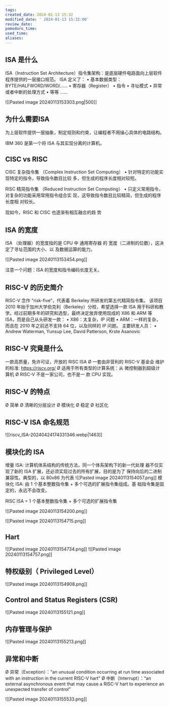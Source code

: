 ```yaml
---
tags: 
created_date: 2024-01-13 15:32
modified_date: ' 2024-01-13 15:32:00'
review_date: 
pomodoro_time: 
used_time: 
aliases:
---
```

## ISA 是什么

ISA（Instruction Set Architecture）指令集架构：是底层硬件电路面向上层软件程序提供的一层接口规范。
ISA 定义了：
• 基本数据类型：BYTE/HALFWORD/WORD/……
• 寄存器（Register）
• 指令
• 寻址模式
• 异常或者中断的处理方式
• 等等 ......

![[Pasted image 20240113153303.png|500]]


## 为什么需要ISA

为上层软件提供一层抽象，制定规则和约束，让编程者不用操心具体的电路结构。

IBM 360 是第一个将 ISA 与其实现分离的计算机。

## CISC vs RISC

CISC 复杂指令集
（Complex Instruction Set Computing）
• 针对特定的功能实现特定的指令，导致指令数目比较
多，但生成的程序长度相对较短。

RISC 精简指令集
（Reduced Instruction Set Computing）
• 只定义常用指令，对复杂的功能采用常用指令组合实
现，这导致指令数目比较精简，但生成的程序长度相
对较长。

现如今，RISC 和 CISC 也逐渐有相互融合的趋
势

## ISA 的宽度

ISA （处理器）的宽度指的是 CPU 中 通用寄存器 的
宽度（二进制的位数），这决定了寻址范围的大小、以
及数据运算的能力。

![[Pasted image 20240113153454.png]]


注意一个问题：ISA 的宽度和指令编码长度无关。

## RISC-V 的历史简介

RISC-V 念作 “risk-five”，代表着 Berkeley 所研发的第五代精简指令集。
该项目 2010 年始于加州大学伯克利（Berkeley）分校，希望选择一款 ISA
用于科研和教学。经过前期多年的研究和选型，最终决定放弃使用现成的
X86 和 ARM 等 ISA，而是自己从头研发一款：
• X86：太复杂，IP 问题
• ARM：一样的复杂，而且在 2010 年之前还不支持 64 位，以及同样的 IP 问题。
主要研发人员：
• Andrew Waterman, Yunsup Lee, David Patterson,
Krste Asanovic

## RISC-V 究竟是什么

一款高质量，免许可证，开放的
RISC ISA
Ø 一套由非营利的 RISC-V 基金会
维护的标准: https://riscv.org/
Ø 适用于所有类型的计算系统：从
微控制器到超级计算机
Ø RISC-V 不是一家公司，也不是一
款 CPU 实现。

## RISC-V 的特点

Ø 简单
Ø 清晰的分层设计
Ø 模块化
Ø 稳定
Ø 社区化

## RISC-V ISA 命名规范
![[riscv_ISA-20240424174331346.webp|1463]]

## 模块化的 ISA

增量 ISA: 计算机体系结构的传统方法，同一个体系架构下的新一代处理
器不仅实现了新的 ISA 扩展，还必须实现过去的所有扩展，目的是为了
保持向后的二进制兼容性。典型的，以 80x86 为代表
![[Pasted image 20240113154057.png]]
模块化 ISA: 由 1 个基本整数指令集 + 多个可选的扩展指令集组成。基
础指令集是固定的，永远不会改变。

RISC ISA = 1 个基本整数指令集 + 多个可选的扩展指令集

![[Pasted image 20240113154200.png]]


![[Pasted image 20240113154715.png]]

## Hart 
![[Pasted image 20240113154734.png]]
![[Pasted image 20240113154757.png]]


## 特权级别（ Privileged Level）

![[Pasted image 20240113154908.png]]

## Control and Status Registers (CSR)

![[Pasted image 20240113155121.png]]


## 内存管理与保护

![[Pasted image 20240113155213.png]]

## 异常和中断
Ø 异常（Exception）：“an unusual condition occurring
at run time associated with an instruction in the
current RISC-V hart”
Ø 中断（Interrupt）：“an external asynchronous event
that may cause a RISC-V hart to experience an
unexpected transfer of control”

![[Pasted image 20240113155533.png]]

